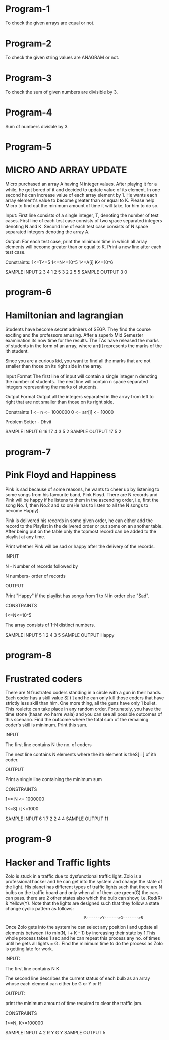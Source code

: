 # Program-1
To check the given arrays are equal or not.

# Program-2
To check the given string values are ANAGRAM or not.

# Program-3
To check the sum of given numbers are divisible by 3.

# Program-4
Sum of numbers divisble by 3.

# Program-5
# MICRO AND ARRAY UPDATE
  Micro purchased an array A having N integer values. After playing it for a while, he got bored of it and decided to update value of its element. In one second he can increase value of each array element by 1. He wants each array element's value to become greater than or equal to K. Please help Micro to find out the minimum amount of time it will take, for him to do so.

Input:
First line consists of a single integer, T, denoting the number of test cases.
First line of each test case consists of two space separated integers denoting N and K.
Second line of each test case consists of N space separated integers denoting the array A.

Output:
For each test case, print the minimum time in which all array elements will become greater than or equal to K. Print a new line after each test case.

Constraints:
1<=T<=5
1<=N<=10^5
1<=A[i]
K<=10^6

SAMPLE INPUT 
2
3 4
1 2 5
3 2
2 5 5
SAMPLE OUTPUT 
3
0

# program-6
# Hamiltonian and lagrangian
  Students have become secret admirers of SEGP. They find the course exciting and the professors amusing. After a superb Mid Semester examination its now time for the results. The TAs have released the marks of students in the form of an array, where arr[i] represents the marks of the ith student.

Since you are a curious kid, you want to find all the marks that are not smaller than those on its right side in the array.

Input Format
The first line of input will contain a single integer n denoting the number of students.
The next line will contain n space separated integers representing the marks of students.

Output Format
Output all the integers separated in the array from left to right that are not smaller than those on its right side.

Constraints
1 <= n <= 1000000
0 <= arr[i] <= 10000

Problem Setter - Dhvit

SAMPLE INPUT 
6
16 17 4 3 5 2
SAMPLE OUTPUT 
17 5 2

# program-7
# Pink Floyd and Happiness
Pink is sad because of some reasons, he wants to cheer up by listening to some songs from his favourite band, Pink Floyd.
There are N records and Pink will be happy if he listens to them in the ascending order, i.e, first the song No. 1, then No.2 and so on(He has to listen to all the N songs to become Happy).

Pink is delivered his records in some given order, he can either add the record to the Playlist in the delivered order or put some on an another table. After being put on the table only the topmost record can be added to the playlist at any time.

Print whether Pink will be sad or happy after the delivery of the records.

INPUT

N - Number of records followed  by

N numbers- order of records

OUTPUT

Print "Happy" if the playlist has songs from 1 to N in order else "Sad".

CONSTRAINTS

1<=N<=10^5

The array consists of 1-N distinct numbers.

 

SAMPLE INPUT 
5
1 2 4 3 5
SAMPLE OUTPUT 
Happy

# program-8
# Frustrated coders
  There are N frustrated coders standing in a circle with a gun in their hands. Each coder has a skill value S[ i ] and he can only kill those coders that have strictly less skill than him. One more thing, all the guns have only 1 bullet. This roulette can take place in any random order. Fortunately, you have the time stone (haaan wo harre wala) and you can see all possible outcomes of this scenario. Find the outcome where the total sum of the remaining coder's skill is minimum. Print this sum.

INPUT

The first line contains N the no. of coders

The next line contains N  elements where the ith element is theS[ i ] of ith coder.

OUTPUT

Print a single line containing the minimum sum

CONSTRAINTS

1<= N <= 1000000

1<=S[ i ]<=1000

SAMPLE INPUT 
6
1 7 2 2 4 4
SAMPLE OUTPUT 
11

# program-9
# Hacker and Traffic lights
  Zolo is stuck in a traffic due to dysfunctional traffic light. Zolo is a professional hacker and he can get into the system and change the state of the light. His planet has different types of traffic lights such that there are N bulbs on the traffic board and only when all of them are green(G) the cars can pass. there are 2 other states also which the bulb can show; i.e. Red(R) & Yellow(Y). Note that the lights are designed such that they follow a state change cyclic pattern as follows:

                                       R------>Y------>G------->R

Once Zolo gets into the system he can select any position i and update all elements between i to min(N, i + K - 1)  by increasing their state by 1.This whole process takes 1 sec and he can repeat this process any no. of times until he gets all lights = G . Find the minimum time to do the process as Zolo is getting late for work.

INPUT:

The first line contains N K

The second line describes the current status of each bulb as an array whose each element can either be G or Y or R

OUTPUT:

print the minimum amount of time required to clear the traffic jam.

CONSTRAINTS

1<=N, K<=100000

SAMPLE INPUT 
4 2
R Y G Y
SAMPLE OUTPUT 
5


  
